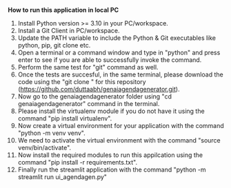 **How to run this application in local PC**

1. Install Python version >= 3.10 in your PC/workspace.
2. Install a Git Client in PC/workspace.
3. Update the PATH variable to include the Python & Git executables like python, pip, git clone etc.
4. Open a terminal or a command window and type in "python" and press enter to see if you are able to successfully invoke the command.
5. Perform the same test for "git" command as well.
6. Once the tests are succesful, in the same terminal, please download the code using the "git clone <HTTP URL>" for this repository (https://github.com/duttaabh/genaiagendagenerator.git).
7. Now go to the genaiagendagenerator folder using "cd genaiagendagenerator" command in the terminal.
8. Please install the virtualenv module if you do not have it using the command "pip install virtualenv".
9. Now create a virtual environment for your application with the command "python -m venv venv".
10. We need to activate the virtual environment with the command "source venv/bin/activate".
11. Now install the required modules to run this appilcation using the command "pip install -r requirements.txt".
12. Finally run the streamlit application with the command "python -m streamlit run ui_agendagen.py"
